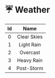 # ☔ Weather

|  Id |     Name    |
| :-: | :---------: |
|  0  | Clear Skies |
|  1  |  Light Rain |
|  2  |   Overcast  |
|  3  |  Heavy Rain |
|  4  |  Post-Storm |
